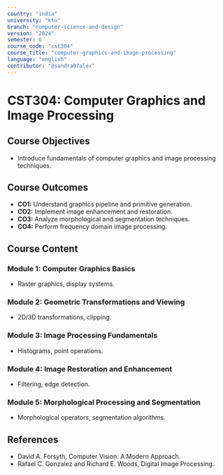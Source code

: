 ```yaml
---
country: "india"
university: "ktu"
branch: "computer-science-and-design"
version: "2024"
semester: 6
course_code: "cst304"
course_title: "computer-graphics-and-image-processing"
language: "english"
contributor: "@sandra07alex"
---
```


# CST304: Computer Graphics and Image Processing

## Course Objectives
* Introduce fundamentals of computer graphics and image processing techniques.

## Course Outcomes
* **CO1:** Understand graphics pipeline and primitive generation.
* **CO2:** Implement image enhancement and restoration.
* **CO3:** Analyze morphological and segmentation techniques.
* **CO4:** Perform frequency domain image processing.

## Course Content

### Module 1: Computer Graphics Basics
* Raster graphics, display systems.

### Module 2: Geometric Transformations and Viewing
* 2D/3D transformations, clipping.

### Module 3: Image Processing Fundamentals
* Histograms, point operations.

### Module 4: Image Restoration and Enhancement
* Filtering, edge detection.

### Module 5: Morphological Processing and Segmentation
* Morphological operators, segmentation algorithms.

## References
- David A. Forsyth, Computer Vision: A Modern Approach.
- Rafael C. Gonzalez and Richard E. Woods, Digital Image Processing.

